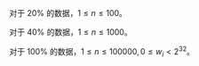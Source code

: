 对于 $20\%$ 的数据，$1 \le n \le 100$。

对于 $40\%$ 的数据，$1 \le n \le 1000$。

对于 $100\%$ 的数据，$1 \le n \le 100000, 0 \le w_i < 2^{32}$。